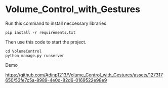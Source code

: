 # Volume_Control_with_Gestures

Run this command to install neccessary libraries
<br>
```
pip install -r requirements.txt
```
Then use this code to start the project.
```
cd VolumeControl
python manage.py runserver
```

Demo

https://github.com/Adinp1213/Volume_Control_with_Gestures/assets/127317650/53fe7c5a-8989-4e0d-82d6-0169522e98e9

